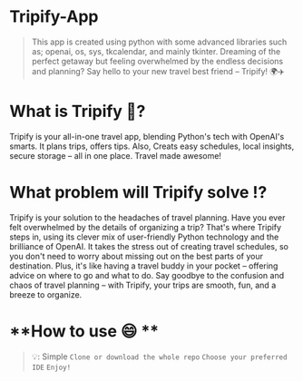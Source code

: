# **Tripify-App**
> This app is created using python with some advanced libraries such as; openai, os, sys, tkcalendar, and mainly tkinter.
Dreaming of the perfect getaway but feeling overwhelmed by the endless decisions and planning? Say hello to your new travel best friend – Tripify! 🌍✈️


# **What is Tripify 🤔?** 
<p>Tripify is your all-in-one travel app, blending Python's tech with OpenAI's smarts. It plans trips, offers tips. Also, Creats easy schedules, local insights, secure storage – all in one place. Travel made awesome!</p> 

# **What problem will Tripify solve ⁉️**
<p>Tripify is your solution to the headaches of travel planning. Have you ever felt overwhelmed by the details of organizing a trip? That's where Tripify steps in, using its clever mix of user-friendly Python technology and the brilliance of OpenAI. It takes the stress out of creating travel schedules, so you don't need to worry about missing out on the best parts of your destination. Plus, it's like having a travel buddy in your pocket – offering advice on where to go and what to do. Say goodbye to the confusion and chaos of travel planning – with Tripify, your trips are smooth, fun, and a breeze to organize.</p>

# **How to use 😄 **
> 💡: Simple
```Clone or download the whole repo```
```Choose your preferred IDE```
```Enjoy!```
